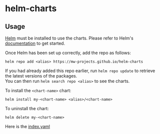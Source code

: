 # helm-charts

## Usage

[Helm](https://helm.sh) must be installed to use the charts. Please refer to
Helm's [documentation](https://helm.sh/docs) to get started.

Once Helm has been set up correctly, 
add the repo as follows: 

  `helm repo add <alias> https://mw-projects.github.io/helm-charts`

If you had already added this repo earlier, run `helm repo update` to retrieve the latest versions of the packages.  
You can then run `helm search repo <alias>` to see the charts.

To install the `<chart-name>` chart: 

  `helm install my-<chart-name> <alias>/<chart-name>`

To uninstall the chart: 

  `helm delete my-<chart-name>`

Here is the [index.yaml](https://mw-projects.github.io/helm-charts/index.yaml)
